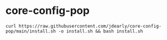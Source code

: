 # core-config-pop
```
curl https://raw.githubusercontent.com/jdearly/core-config-pop/main/install.sh -o install.sh && bash install.sh 
```
